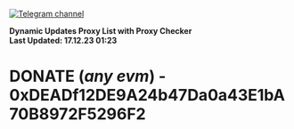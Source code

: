 [![Telegram channel](https://img.shields.io/endpoint?url=https://runkit.io/damiankrawczyk/telegram-badge/branches/master?url=https://t.me/n4z4v0d)](https://t.me/n4z4v0d) 

**Dynamic Updates Proxy List with Proxy Checker**  
**Last Updated: 17.12.23 01:23**

# DONATE (_any evm_) - 0xDEADf12DE9A24b47Da0a43E1bA70B8972F5296F2

